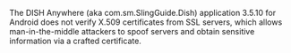 The DISH Anywhere (aka com.sm.SlingGuide.Dish) application 3.5.10 for Android does not verify X.509 certificates from SSL servers, which allows man-in-the-middle attackers to spoof servers and obtain sensitive information via a crafted certificate.
